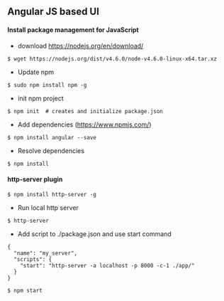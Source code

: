 ## Angular JS  based UI 

#### Install package management for JavaScript
* download https://nodejs.org/en/download/
```
$ wget https://nodejs.org/dist/v4.6.0/node-v4.6.0-linux-x64.tar.xz
```
* Update npm
```
$ sudo npm install npm -g
```
* init npm project
```
$ npm init  # creates and initialize package.json
```
* Add dependencies (https://www.npmjs.com/)
```
$ npm install angular --save
```
* Resolve dependencies
```
$ npm install
```

#### http-server plugin
```
$ npm install http-server -g
```
* Run local http server 
```
$ http-server
```
* Add script to ./package.json and use start command
```
{
  "name": "my_server",
  "scripts": {
    "start": "http-server -a localhost -p 8000 -c-1 ./app/"
  }
}

$ npm start
```